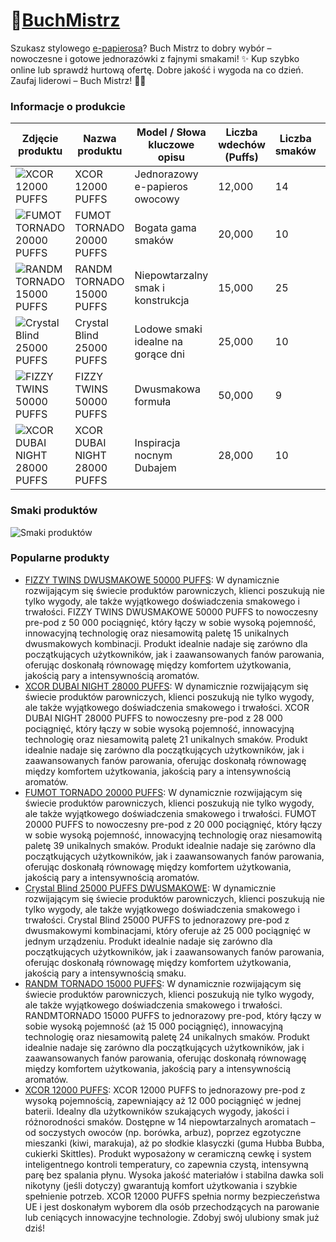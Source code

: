 # 🚬[BuchMistrz](https://www.buchmistrz.pl)

Szukasz stylowego [e-papierosa](https://www.buchmistrz.pl/products)? Buch Mistrz to dobry wybór – nowoczesne i gotowe jednorazówki z fajnymi smakami! ✨ Kup szybko online lub sprawdź hurtową ofertę. Dobre jakość i wygoda na co dzień. Zaufaj liderowi – Buch Mistrz! 🚬🔥

### Informacje o produkcie

| Zdjęcie produktu | Nazwa produktu | Model / Słowa kluczowe opisu | Liczba wdechów (Puffs) | Liczba smaków | Pojemność baterii | Stężenie nikotyny |
|------------------|----------------|----------------------------|------------------------|---------------|--------------------|-------------------|
| ![XCOR 12000 PUFFS](https://www.buchmistrz.pl/wp-content/uploads/632d21d4-738a-40be-97a0-403d052e2a06.png "XCOR 12000 PUFFS") | XCOR 12000 PUFFS | Jednorazowy e-papieros owocowy | 12,000 | 14 | 1200 mAh | 50 mg |
| ![FUMOT TORNADO 20000 PUFFS](https://www.buchmistrz.pl/wp-content/uploads/fumot-digital-box-20000.png "FUMOT TORNADO 20000 PUFFS") | FUMOT TORNADO 20000 PUFFS | Bogata gama smaków | 20,000 | 10 | 1350 mAh | 50 mg |
| ![RANDM TORNADO 15000 PUFFS](https://www.buchmistrz.pl/wp-content/uploads/6483a4ae-7898-4343-a495-f3dc39c49a5f.png "RANDM TORNADO 15000 PUFFS") | RANDM TORNADO 15000 PUFFS | Niepowtarzalny smak i konstrukcja | 15,000 | 25 | 1300 mAh | 50 mg |
| ![Crystal Blind 25000 PUFFS](https://www.buchmistrz.pl/wp-content/uploads/3983bf52-f027-4e26-93fb-12a54eea9e7f.png "Crystal Blind 25000 PUFFS") | Crystal Blind 25000 PUFFS | Lodowe smaki idealne na gorące dni | 25,000 | 10 | 1400 mAh | 50 mg |
| ![FIZZY TWINS 50000 PUFFS](https://www.buchmistrz.pl/wp-content/uploads/Fizzy-Twins-50000Puffs.png.webp "FIZZY TWINS 50000 PUFFS") | FIZZY TWINS 50000 PUFFS | Dwusmakowa formuła | 50,000 | 9 | 1600 mAh | 50 mg |
| ![XCOR DUBAI NIGHT 28000 PUFFS](https://www.buchmistrz.pl/wp-content/uploads/DS17%E9%BB%91%E8%89%B2-1.png "XCOR DUBAI NIGHT 28000 PUFFS") | XCOR DUBAI NIGHT 28000 PUFFS | Inspiracja nocnym Dubajem | 28,000 | 10 | 1500 mAh | 50 mg |

### Smaki produktów

![Smaki produktów](https://github.com/user-attachments/assets/325e491a-7491-4d88-ad21-691abc967654 "Smaki produktów")

### Popularne produkty

- [FIZZY TWINS DWUSMAKOWE 50000 PUFFS](https://www.buchmistrz.pl/products/20.html): W dynamicznie rozwijającym się świecie produktów parowniczych, klienci poszukują nie tylko wygody, ale także wyjątkowego doświadczenia smakowego i trwałości. FIZZY TWINS DWUSMAKOWE 50000 PUFFS to nowoczesny pre-pod z 50 000 pociągnięć, który łączy w sobie wysoką pojemność, innowacyjną technologię oraz niesamowitą paletę 15 unikalnych dwusmakowych kombinacji. Produkt idealnie nadaje się zarówno dla początkujących użytkowników, jak i zaawansowanych fanów parowania, oferując doskonałą równowagę między komfortem użytkowania, jakością pary a intensywnością aromatów.
- [XCOR DUBAI NIGHT 28000 PUFFS](https://www.buchmistrz.pl/products/18.html): W dynamicznie rozwijającym się świecie produktów parowniczych, klienci poszukują nie tylko wygody, ale także wyjątkowego doświadczenia smakowego i trwałości. XCOR DUBAI NIGHT 28000 PUFFS to nowoczesny pre-pod z 28 000 pociągnięć, który łączy w sobie wysoką pojemność, innowacyjną technologię oraz niesamowitą paletę 21 unikalnych smaków. Produkt idealnie nadaje się zarówno dla początkujących użytkowników, jak i zaawansowanych fanów parowania, oferując doskonałą równowagę między komfortem użytkowania, jakością pary a intensywnością aromatów.
- [FUMOT TORNADO 20000 PUFFS](https://www.buchmistrz.pl/products/16.html): W dynamicznie rozwijającym się świecie produktów parowniczych, klienci poszukują nie tylko wygody, ale także wyjątkowego doświadczenia smakowego i trwałości. FUMOT 20000 PUFFS to nowoczesny pre-pod z 20 000 pociągnięć, który łączy w sobie wysoką pojemność, innowacyjną technologię oraz niesamowitą paletę 39 unikalnych smaków. Produkt idealnie nadaje się zarówno dla początkujących użytkowników, jak i zaawansowanych fanów parowania, oferując doskonałą równowagę między komfortem użytkowania, jakością pary a intensywnością aromatów.
- [Crystal Blind 25000 PUFFS  DWUSMAKOWE](https://www.buchmistrz.pl/products/14.html): W dynamicznie rozwijającym się świecie produktów parowniczych, klienci poszukują nie tylko wygody, ale także wyjątkowego doświadczenia smakowego i trwałości. Crystal Blind 25000 PUFFS to jednorazowy pre-pod z dwusmakowymi kombinacjami, który oferuje aż 25 000 pociągnięć w jednym urządzeniu. Produkt idealnie nadaje się zarówno dla początkujących użytkowników, jak i zaawansowanych fanów parowania, oferując doskonałą równowagę między komfortem użytkowania, jakością pary a intensywnością smaku.
- [RANDM TORNADO 15000 PUFFS](https://www.buchmistrz.pl/products/12.html): W dynamicznie rozwijającym się świecie produktów parowniczych, klienci poszukują nie tylko wygody, ale także wyjątkowego doświadczenia smakowego i trwałości. RANDMTORNADO 15000 PUFFS to jednorazowy pre-pod, który łączy w sobie wysoką pojemność (aż 15 000 pociągnięć), innowacyjną technologię oraz niesamowitą paletę 24 unikalnych smaków. Produkt idealnie nadaje się zarówno dla początkujących użytkowników, jak i zaawansowanych fanów parowania, oferując doskonałą równowagę między komfortem użytkowania, jakością pary a intensywnością aromatów.
- [XCOR 12000 PUFFS](https://www.buchmistrz.pl/products/10.html): XCOR 12000 PUFFS to jednorazowy pre-pod z wysoką pojemnością, zapewniający aż 12 000 pociągnięć w jednej baterii. Idealny dla użytkowników szukających wygody, jakości i różnorodności smaków. Dostępne w 14 niepowtarzalnych aromatach – od soczystych owoców (np. borówka, arbuz), poprzez egzotyczne mieszanki (kiwi, marakuja), aż po słodkie klasyczki (guma Hubba Bubba, cukierki Skittles). Produkt wyposażony w ceramiczną cewkę i system inteligentnego kontroli temperatury, co zapewnia czystą, intensywną parę bez spalania płynu. Wysoka jakość materiałów i stabilna dawka soli nikotyny (jeśli dotyczy) gwarantują komfort użytkowania i szybkie spełnienie potrzeb. XCOR 12000 PUFFS spełnia normy bezpieczeństwa UE i jest doskonałym wyborem dla osób przechodzących na parowanie lub ceniących innowacyjne technologie. Zdobyj swój ulubiony smak już dziś!
